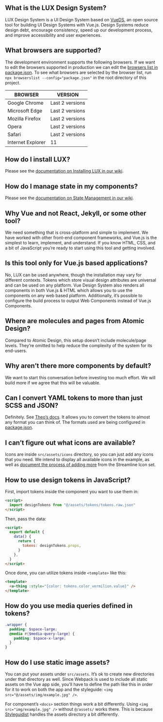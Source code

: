 ## What is the LUX Design System?

LUX Design System is a UI Design System based on [VueDS](https://viljamis.com/2018/vue-design-system/), an open source tool for building UI Design Systems with Vue.js. Design Systems reduce design debt, encourage consistency, speed up our development process, and improve accessibility and user experiences.

## What browsers are supported?

The development environment supports the following browsers. If we want to edit the browsers supported in production we can edit the [browsers list in package.json](https://github.com/pulibrary/lux/blob/master/package.json#L172-L180). To see what browsers are selected by the browser list, run `npx browserslist --config="package.json"` in the root directory of this project.

| BROWSER           | VERSION         |
| ----------------- | --------------- |
| Google Chrome     | Last 2 versions |
| Microsoft Edge    | Last 2 versions |
| Mozilla Firefox   | Last 2 versions |
| Opera             | Last 2 versions |
| Safari            | Last 2 versions |
| Internet Explorer | 11              |

## How do I install LUX?

Please see the [documentation on Installing LUX in our wiki](https://pulibrary.github.io/lux/docs/#/Installing%20LUX).

## How do I manage state in my components?

Please see the [documentation on State Management in our wiki](https://pulibrary.github.io/lux/docs/#/State%20Management).

## Why Vue and not React, Jekyll, or some other tool?

We need something that is cross-platform and simple to implement. We have worked with other front-end component frameworks, and Vue.js is the simplest to learn, implement, and understand. If you know HTML, CSS, and a bit of JavaScript you’re ready to start using this tool and getting involved.

## Is this tool only for Vue.js based applications?

No, LUX can be used anywhere, though the installation may vary for different contexts. Tokens which store visual design attributes are universal and can be used on any platform. Vue Design System also renders all components in both Vue.js & HTML which allows you to use the components on any web based platform. Additionally, it’s possible to configure the build process to output Web Components instead of Vue.js Components.

## Where are molecules and pages from Atomic Design?

Compared to Atomic Design, this setup doesn’t include molecule/page levels. They’re omitted to help reduce the complexity of the system for its end-users.

## Why aren’t there more components by default?

We want to start this conversation before investing too much effort. We will build more if we agree that this will be valuable.

## Can I convert YAML tokens to more than just SCSS and JSON?

Definitely. See [Theo’s docs](https://github.com/salesforce-ux/theo). It allows you to convert the tokens to almost any format you can think of. The formats used are being configured in [package.json](https://github.com/pulibrary/lux/blob/master/#L25).

## I can’t figure out what icons are available?

Icons are inside `src/assets/icons` directory, so you can just add any icons that you need. We intend to display all available icons in the example, as well as [document the process of adding more](http://localhost:6060/#/Adding%20Icons) from the Streamline Icon set.

## How to use design tokens in JavaScript?

First, import tokens inside the component you want to use them in:

```html
<script>
  import designTokens from "@/assets/tokens/tokens.raw.json"
</script>
```

Then, pass the data:

```html
<script>
  export default {
    data() {
      return {
        tokens: designTokens.props,
      }
    },
  }
</script>
```

Once done, you can utilize tokens inside `<template>` like this:

```html
<template>
  <a-thing :style="{color: tokens.color_vermilion.value}" />
</template>
```

## How do you use media queries defined in tokens?

```scss
.wrapper {
  padding: $space-large;
  @media #{$media-query-large} {
    padding: $space-x-large;
  }
}
```

## How do I use static image assets?

You can put your assets under `src/assets`. It’s ok to create new directories under that directory as well. Since Webpack is used to include all static assets on the Vue app side, you’ll have to define the path like this in order for it to work on both the app and the styleguide: `<img src="@/assets/img/example.jpg" />`.

For component’s `<docs>` section things work a bit differently. Using `<img src="img/example.jpg" />` without `@/assets/` works there. This is because [Styleguidist](https://github.com/vue-styleguidist/vue-styleguidist) handles the assets directory a bit differently.
